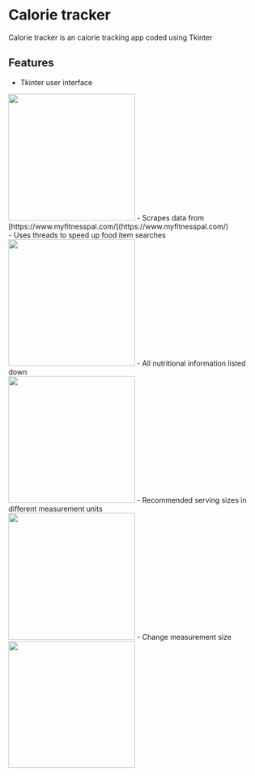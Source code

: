 # Calorie tracker

Calorie tracker is an calorie tracking app coded using Tkinter

## Features

- Tkinter user interface<br/>
<img src="https://camo.githubusercontent.com/9774e60cc01ca04ecfecea6ecc2a81eded83593667b261ebb37945bd26ff7b00/68747470733a2f2f692e696d6775722e636f6d2f314238516b4a382e706e67" width="250">
- Scrapes data from [https://www.myfitnesspal.com/](https://www.myfitnesspal.com/)<br/>
- Uses threads to speed up food item searches<br/>
<img src="https://camo.githubusercontent.com/a79c8c06c9f4bb61ba0de34194a15b188c4b9e1d32ecc5cadf97a803ddbc8b50/68747470733a2f2f692e696d6775722e636f6d2f6f5069734a46372e706e67" width="250">
- All nutritional information listed down<br/>
<img src="https://camo.githubusercontent.com/e6991b6af89a6d3cdf214bb59a662606e0f406922f138ab3dd1c26f214a64d3a/68747470733a2f2f692e696d6775722e636f6d2f55697255554d302e706e67" width="250">
- Recommended serving sizes in different measurement units<br/>
<img src="https://camo.githubusercontent.com/a1f2a79008d00ddfa58781810ef2dd7597ed818dce9e9e9a597e703590d94c4d/68747470733a2f2f692e696d6775722e636f6d2f466473697156502e706e67" width="250">
- Change measurement size <br/>
<img src="https://camo.githubusercontent.com/ef08e7184c475a62d1e9cec3c0e38d8fa0f155985dceccee72e29225e87e0b53/68747470733a2f2f692e696d6775722e636f6d2f48335a747167652e706e67" width="250">

